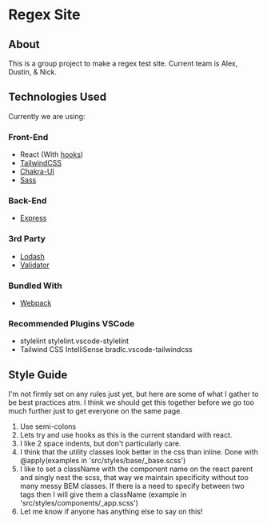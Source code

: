 # Regex Site

## About

This is a group project to make a regex test site. Current team is Alex, Dustin, & Nick.

## Technologies Used

Currently we are using:

  ### Front-End
  - React (With [hooks](https://reactjs.org/docs/hooks-intro.html)) 
  - [TailwindCSS](https://tailwindcss.com/docs) 
  - [Chakra-UI](https://chakra-ui.com/docs/getting-started)
  - [Sass](https://sass-lang.com/documentation)

  ### Back-End
  - [Express](https://expressjs.com/en/4x/api.html)

  ### 3rd Party
  - [Lodash](https://lodash.com/docs/4.17.15)
  - [Validator](https://github.com/validatorjs/validator.js)

  ### Bundled With
  - [Webpack](https://webpack.js.org/concepts/)

  ### Recommended Plugins VSCode
  - stylelint stylelint.vscode-stylelint
  - Tailwind CSS IntelliSense bradlc.vscode-tailwindcss

## Style Guide

  I'm not firmly set on any rules just yet, but here are some of what I gather to be best practices atm. I think we should get this together before we go too much further just to get everyone on the same page.

  1. Use semi-colons
  2. Lets try and use hooks as this is the current standard with react.
  3. I like 2 space indents, but don't particularly care.
  4. I think that the utility classes look better in the css than inline. Done with @apply(examples in 'src/styles/base/_base.scss')
  5. I like to set a className with the component name on the react parent and singly nest the scss, that way we maintain specificity without too many messy BEM classes. If there is a need to specify between two tags then I will give them a className (example in 'src/styles/components/_app.scss')
  6. Let me know if anyone has anything else to say on this!